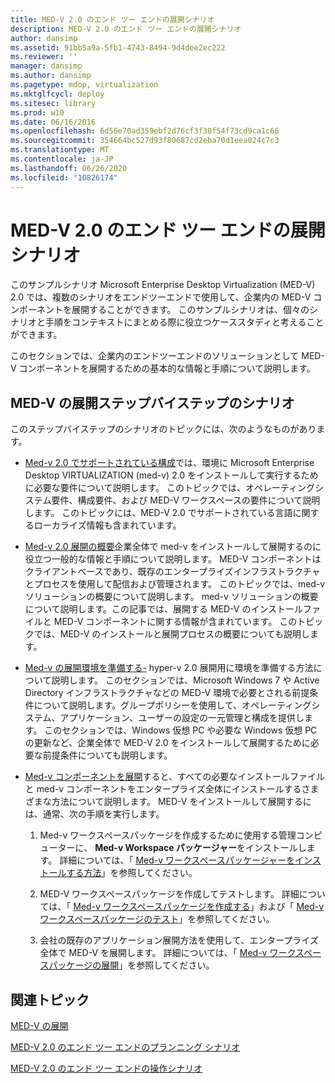 ```yaml
---
title: MED-V 2.0 のエンド ツー エンドの展開シナリオ
description: MED-V 2.0 のエンド ツー エンドの展開シナリオ
author: dansimp
ms.assetid: 91bb5a9a-5fb1-4743-8494-9d4dee2ec222
ms.reviewer: ''
manager: dansimp
ms.author: dansimp
ms.pagetype: mdop, virtualization
ms.mktglfcycl: deploy
ms.sitesec: library
ms.prod: w10
ms.date: 06/16/2016
ms.openlocfilehash: 6d56e70ad359ebf2d76cf3f30f54f73cd9ca1c66
ms.sourcegitcommit: 354664bc527d93f80687cd2eba70d1eea024c7c3
ms.translationtype: MT
ms.contentlocale: ja-JP
ms.lasthandoff: 06/26/2020
ms.locfileid: "10826174"
---
```

# MED-V 2.0 のエンド ツー エンドの展開シナリオ


このサンプルシナリオ Microsoft Enterprise Desktop Virtualization (MED-V) 2.0 では、複数のシナリオをエンドツーエンドで使用して、企業内の MED-V コンポーネントを展開することができます。 このサンプルシナリオは、個々のシナリオと手順をコンテキストにまとめる際に役立つケーススタディと考えることができます。

このセクションでは、企業内のエンドツーエンドのソリューションとして MED-V コンポーネントを展開するための基本的な情報と手順について説明します。

## MED-V の展開ステップバイステップのシナリオ


このステップバイステップのシナリオのトピックには、次のようなものがあります。

-   [Med-v 2.0 でサポートされている構成](med-v-20-supported-configurations.md)では、環境に Microsoft Enterprise Desktop VIRTUALIZATION (med-v) 2.0 をインストールして実行するために必要な要件について説明します。 このトピックでは、オペレーティングシステム要件、構成要件、および MED-V ワークスペースの要件について説明します。 このトピックには、MED-V 2.0 でサポートされている言語に関するローカライズ情報も含まれています。

-   [Med-v 2.0 展開の概要](med-v-20-deployment-overview.md)企業全体で med-v をインストールして展開するのに役立つ一般的な情報と手順について説明します。 MED-V コンポーネントはクライアントベースであり、既存のエンタープライズインフラストラクチャとプロセスを使用して配信および管理されます。 このトピックでは、med-v ソリューションの概要について説明します。 med-v ソリューションの概要について説明します。この記事では、展開する MED-V のインストールファイルと MED-V コンポーネントに関する情報が含まれています。 このトピックでは、MED-V のインストールと展開プロセスの概要についても説明します。

-   [Med-v の展開環境を準備する-](prepare-the-deployment-environment-for-med-v.md) hyper-v 2.0 展開用に環境を準備する方法について説明します。 このセクションでは、Microsoft Windows 7 や Active Directory インフラストラクチャなどの MED-V 環境で必要とされる前提条件について説明します。グループポリシーを使用して、オペレーティングシステム、アプリケーション、ユーザーの設定の一元管理と構成を提供します。 このセクションでは、Windows 仮想 PC や必要な Windows 仮想 PC の更新など、企業全体で MED-V 2.0 をインストールして展開するために必要な前提条件についても説明します。

-   [Med-v コンポーネントを展開](deploy-the-med-v-components.md)すると、すべての必要なインストールファイルと med-v コンポーネントをエンタープライズ全体にインストールするさまざまな方法について説明します。 MED-V をインストールして展開するには、通常、次の手順を実行します。

    1.  Med-v ワークスペースパッケージを作成するために使用する管理コンピューターに、 **Med-v Workspace パッケージャー**をインストールします。 詳細については、「 [Med-v ワークスペースパッケージャーをインストールする方法](how-to-install-the-med-v-workspace-packager.md)」を参照してください。

    2.  MED-V ワークスペースパッケージを作成してテストします。 詳細については、「 [Med-v ワークスペースパッケージを作成する](create-a-med-v-workspace-package.md)」および「 [Med-v ワークスペースパッケージのテスト](testing-the-med-v-workspace-package.md)」を参照してください。

    3.  会社の既存のアプリケーション展開方法を使用して、エンタープライズ全体で MED-V を展開します。 詳細については、「 [Med-v ワークスペースパッケージの展開](deploying-the-med-v-workspace-package.md)」を参照してください。

## 関連トピック


[MED-V の展開](deployment-of-med-v.md)

[MED-V 2.0 のエンド ツー エンドのプランニング シナリオ](end-to-end-planning-scenario-for-med-v-20.md)

[MED-V 2.0 のエンド ツー エンドの操作シナリオ](end-to-end-operations-scenario-for-med-v-20.md)

 

 





